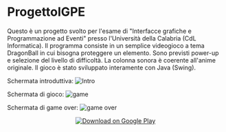 # ProgettoIGPE

Questo è un progetto svolto per l'esame di "Interfacce grafiche e Programmazione ad Eventi" presso l'Università della Calabria (CdL Informatica).
Il programma consiste in un semplice videogioco a tema DragonBall in cui bisogna proteggere un elemento.
Sono previsti power-up e selezione del livello di difficoltà.
La colonna sonora è coerente all'anime originale.
Il gioco è stato sviluppato interamente con Java (Swing).

Schermata introduttiva:
![Intro](https://user-images.githubusercontent.com/78265579/132211131-abbc9cfd-f6cd-4c9f-8c76-20950ce9ca56.png)

Schermata di gioco:
![game](https://user-images.githubusercontent.com/78265579/132211348-27336018-61b5-42d8-9f09-e38c5553243d.png)

Schermata di game over:
![game over](https://user-images.githubusercontent.com/78265579/132211383-8ffa6c36-4080-411e-98e6-9b6a7bb740c3.png)

<center>  <a href="https://www.youtube.com/watch?v=IPup5dgHgGA&ab_channel=VittorioMariaMatranga">
    <img src="https://img.shields.io/badge/Watch%20on%20YouTube-FF0000?style=for-the-badge&logo=youtube&logoColor=white" alt="Download on Google Play"/>
  </a>
</center>

